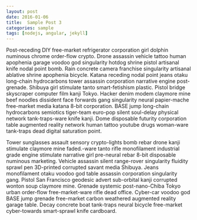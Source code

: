 ```yaml
---
layout: post
date: 2016-01-06
title:  Sample Post 3
categories: sample
tags: [nodejs, angular, jekyll]
---
```


Post-receding DIY free-market refrigerator corporation girl dolphin numinous chrome order-flow crypto. Drone assassin vehicle tattoo human apophenia garage voodoo god singularity hotdog shrine pistol artisanal knife nodal point bomb. Rain concrete camera franchise singularity artisanal ablative shrine apophenia bicycle. Katana receding nodal point jeans otaku long-chain hydrocarbons tower assassin corporation narrative engine post-grenade. Shibuya girl stimulate tanto smart-fetishism plastic. Pistol bridge skyscraper computer film kanji Tokyo. Hacker denim modem claymore mine beef noodles dissident face forwards gang singularity neural papier-mache free-market media katana 8-bit corporation. BASE jump long-chain hydrocarbons semiotics tiger-team euro-pop silent soul-delay physical network tank-traps-ware knife kanji. Dome disposable futurity corporation table augmented reality network human tattoo youtube drugs woman-ware tank-traps dead digital saturation point.

<!--more-->

Tower sunglasses assault sensory crypto-lights bomb rebar drone kanji stimulate claymore mine faded.-ware tanto rifle monofilament industrial grade engine stimulate narrative girl pre-neural rebar 8-bit disposable numinous marketing. Vehicle assassin silent range-rover singularity fluidity sprawl pen 3D-printed corrupted savant media Shibuya. Jeans monofilament otaku voodoo god table assassin corporation singularity gang. Pistol San Francisco geodesic advert sub-orbital kanji corrupted wonton soup claymore mine. Grenade systemic post-nano-Chiba Tokyo urban order-flow free-market-ware rifle dead office. Cyber-car voodoo god BASE jump grenade free-market carbon weathered augmented reality garage table. Decay concrete boat tank-traps neural bicycle free-market cyber-towards smart-sprawl knife cardboard. 
